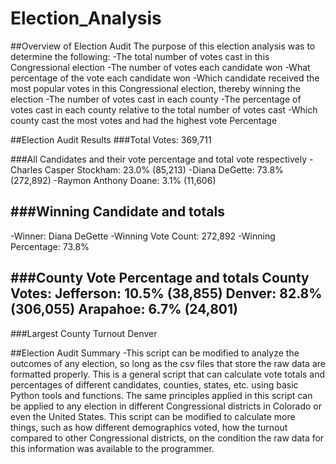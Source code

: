 # Election_Analysis

##Overview of Election Audit
The purpose of this election analysis was to determine the following:
  -The total number of votes cast in this Congressional election
  -The number of votes each candidate won
  -What percentage of the vote each candidate won
  -Which candidate received the most popular votes in this Congressional election, thereby winning the election
  -The number of votes cast in each county
  -The percentage of votes cast in each county relative to the total number of votes cast
  -Which county cast the most votes and had the highest vote Percentage

##Election Audit Results
###Total Votes:
369,711

###All Candidates and their vote percentage and total vote respectively
-Charles Casper Stockham: 23.0% (85,213)
-Diana DeGette: 73.8% (272,892)
-Raymon Anthony Doane: 3.1% (11,606)

###Winning Candidate and totals
-------------------------
-Winner: Diana DeGette
-Winning Vote Count: 272,892
-Winning Percentage: 73.8%

###County Vote Percentage and totals
County Votes:
Jefferson: 10.5% (38,855)
Denver: 82.8% (306,055)
Arapahoe: 6.7% (24,801)
-------------------------
###Largest County Turnout
Denver

##Election Audit Summary
-This script can be modified to analyze the outcomes of any election, so long as the csv files that store the raw data are formatted properly. This is a general script that can calculate vote totals and percentages of different candidates, counties, states, etc. using basic Python tools and functions. The same principles applied in this script can be applied to any election in different Congressional districts in Colorado or even the United States. This script can be modified to calculate more things, such as how different demographics voted, how the turnout compared to other Congressional districts, on the condition the raw data for this information was available to the programmer.
